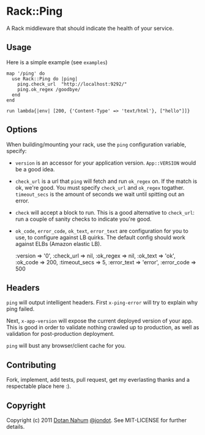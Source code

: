 # Rack::Ping
A Rack middleware that should indicate the health of your service.


## Usage
Here is a simple example (see `examples`)

    map '/ping' do
      use Rack::Ping do |ping|
        ping.check_url  "http://localhost:9292/"
        ping.ok_regex /goodbye/
      end
    end

    run lambda{|env| [200, {'Content-Type' => 'text/html'}, ["hello"]]}

## Options

When building/mounting your rack, use the `ping` configuration variable,
specify:

* `version` is an accessor for your application version. `App::VERSION`
  would be a good idea.
* `check_url` is a url that `ping` will fetch and run `ok_regex` on. If
  the match is ok, we're good. You must specify `check_url` and
`ok_regex` togather. `timeout_secs` is the amount of seconds we wait
until spitting out an error.
* `check` will accept a block to run. This is a good alternative to
  `check_url`: run a couple of sanity checks to indicate you're good.
* `ok_code`, `error_code`, `ok_text`, `error_text` are configuration for
  you to use, to configure against LB quirks. The default config should
work against ELBs (Amazon elastic LB).

  :version => '0',
        :check_url => nil,
        :ok_regex => nil,
        :ok_text => 'ok',
        :ok_code => 200,
        :timeout_secs => 5,
        :error_text => 'error',
        :error_code => 500

## Headers

`ping` will output intelligent headers. First `x-ping-error` will try to
explain why ping failed.  

Next, `x-app-version` will expose the current deployed version of your
app. This is good in order to validate nothing crawled up to production,
as well as validation for post-production deployment.  

`ping` will bust any browser/client cache for you.


## Contributing

Fork, implement, add tests, pull request, get my everlasting thanks and a respectable place here :).


## Copyright

Copyright (c) 2011 [Dotan Nahum](http://gplus.to/dotan) [@jondot](http://twitter.com/jondot). See MIT-LICENSE for further details.

